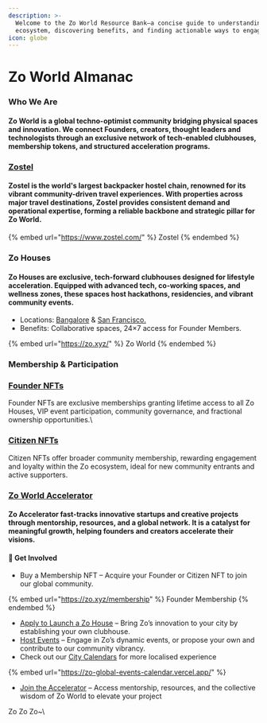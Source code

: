 ```yaml
---
description: >-
  Welcome to the Zo World Resource Bank—a concise guide to understanding the Zo
  ecosystem, discovering benefits, and finding actionable ways to engage.
icon: globe
---
```


# Zo World Almanac

### Who We Are

#### Zo World is a global techno-optimist community bridging physical spaces and innovation. We connect Founders, creators, thought leaders and technologists through an exclusive network of tech-enabled clubhouses, membership tokens, and structured acceleration programs.

### [Zostel](https://www.zostel.com/)

#### Zostel is the world's largest backpacker hostel chain, renowned for its vibrant community-driven travel experiences. With properties across major travel destinations, Zostel provides consistent demand and operational expertise, forming a reliable backbone and strategic pillar for Zo World.

{% embed url="https://www.zostel.com/" %}
Zostel
{% endembed %}

### Zo Houses

#### Zo Houses are exclusive, tech-forward clubhouses designed for lifestyle acceleration. Equipped with advanced tech, co-working spaces, and wellness zones, these spaces host hackathons, residencies, and vibrant community events.

* Locations: [Bangalore](../zo-house/zo-house-locations.md) & [San Francisco.](../zo-house/zo-house-locations.md)
* Benefits: Collaborative spaces, 24×7 access for Founder Members.

{% embed url="https://zo.xyz/" %}
Zo World
{% endembed %}

### Membership & Participation

### [Founder NFTs](https://opensea.io/collection/founders-of-zo-world)

Founder NFTs are exclusive memberships granting lifetime access to all Zo Houses, VIP event participation, community governance, and fractional ownership opportunities.\


### [Citizen NFTs](https://opensea.io/collection/citizens-of-zo-world)

Citizen NFTs offer broader community membership, rewarding engagement and loyalty within the Zo ecosystem, ideal for new community entrants and active supporters.

### [Zo World Accelerator](https://zo-world.vercel.app/)

#### Zo Accelerator fast-tracks innovative startups and creative projects through mentorship, resources, and a global network. It is a catalyst for meaningful growth, helping founders and creators accelerate their visions.

#### 🎯 Get Involved

* Buy a Membership NFT – Acquire your Founder or Citizen NFT to join our global community.

{% embed url="https://zo.xyz/membership" %}
Founder Membership
{% endembed %}

* [Apply to Launch a Zo House](https://samuraizan.gitbook.io/zo-house-wiki/zo-house-growth) – Bring Zo’s innovation to your city by establishing your own clubhouse.
* [Host Events](../parties/how-to-party-with-zo.md) – Engage in Zo’s dynamic events, or propose your own and contribute to our community vibrancy.
* Check out our [City Calendars](../parties/city-calendars.md) for more localised experience

{% embed url="https://zo-global-events-calendar.vercel.app/" %}

* [Join the Accelerator](https://zostel.typeform.com/ZoWorld) – Access mentorship, resources, and the collective wisdom of Zo World to elevate your project

Zo Zo Zo\~\
